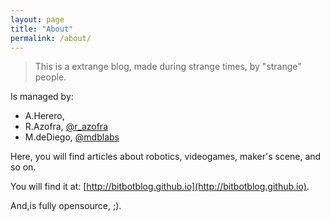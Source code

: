 ```yaml
---
layout: page
title: "About"
permalink: /about/
---
```


>This is a extrange blog, made during strange times, by "strange" people.

Is managed by:
* A.Herero,[]()
* R.Azofra, [@r_azofra](https://twitter.com/r_azofra)
* M.deDiego, [@mdblabs](https://twitter.com/mdbLabs)

Here, you will find articles about robotics, videogames, maker's scene, and so on.

You will find it at: [http://bitbotblog.github.io](http://bitbotblog.github.io). 

And,is fully opensource, ;).

